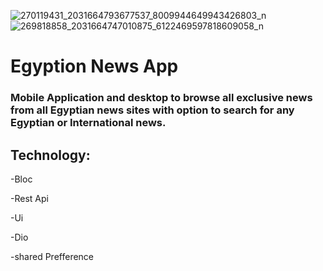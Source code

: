 ![270119431_2031664793677537_8009944649943426803_n](https://user-images.githubusercontent.com/82876394/201559441-0546a510-7a79-475a-aa61-65e6b47bbdef.jpg)
![269818858_2031664747010875_6122469597818609058_n](https://user-images.githubusercontent.com/82876394/201559444-6cf8a636-d848-4168-b2c9-cd3f9e5701f6.jpg)
# Egyption News App
### Mobile Application and desktop to browse all exclusive news from all Egyptian news sites with option to search for any Egyptian or International news.

## Technology:
-Bloc 

-Rest Api 

-Ui

-Dio

-shared Prefference
